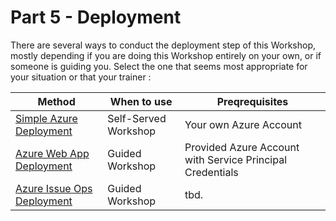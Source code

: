 # Part 5 - Deployment

There are several ways to conduct the deployment step of this Workshop, mostly depending if you are doing this Workshop entirely on your own, or if someone is guiding you. Select the one that seems most appropriate for your situation or that your trainer :

| Method                                                          | When to use          | Preqrequisites                                            |
| --------------------------------------------------------------- | -------------------- | --------------------------------------------------------- |
| [Simple Azure Deployment](005-deployment-azure-simple.md)       | Self-Served Workshop | Your own Azure Account                                    |
| [Azure Web App Deployment](005-deployment-azure-webapp.md)      | Guided Workshop      | Provided Azure Account with Service Principal Credentials |
| [Azure Issue Ops Deployment](005-deployment-azure-issue-ops.md) | Guided Workshop      | tbd.                                                      |
